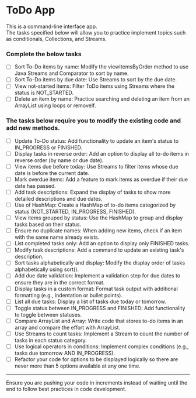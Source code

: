 # ToDo App

This is a command-line interface app. <br/>
The tasks specified below will allow you to practice implement topics such as conditionals, Collections, and Streams.

### Complete the below tasks

- [ ] Sort To-Do items by name: Modify the viewItemsByOrder method to use Java Streams and Comparator to sort by name.
- [ ] Sort To-Do items by due date: Use Streams to sort by the due date.
- [ ] View not-started items: Filter ToDo items using Streams where the status is NOT_STARTED.
- [ ] Delete an item by name: Practice searching and deleting an item from an ArrayList using loops or removeIf.
### The tasks below require you to modify the existing code and add new methods.
- [ ] Update To-Do status: Add functionality to update an item's status to IN_PROGRESS or FINISHED.
- [ ] Display tasks in reverse order: Add an option to display all to-do items in reverse order (by name or due date).
- [ ] View items due before today: Use Streams to filter items whose due date is before the current date.
- [ ] Mark overdue items: Add a feature to mark items as overdue if their due date has passed.
- [ ] Add task descriptions: Expand the display of tasks to show more detailed descriptions and due dates.
- [ ] Use of HashMap: Create a HashMap of to-do items categorized by status (NOT_STARTED, IN_PROGRESS, FINISHED).
- [ ] View items grouped by status: Use the HashMap to group and display tasks based on their status.
- [ ] Ensure no duplicate names: When adding new items, check if an item with the same name already exists.
- [ ] List completed tasks only: Add an option to display only FINISHED tasks.
- [ ] Modify task descriptions: Add a command to update an existing task's description.
- [ ] Sort tasks alphabetically and display: Modify the display order of tasks alphabetically using sort().
- [ ] Add due date validation: Implement a validation step for due dates to ensure they are in the correct format.
- [ ] Display tasks in a custom format: Format task output with additional formatting (e.g., indentation or bullet points).
- [ ] List all due tasks: Display a list of tasks due today or tomorrow.
- [ ] Toggle status between IN_PROGRESS and FINISHED: Add functionality to toggle between statuses.
- [ ] Compare ArrayList and Array: Write code that stores to-do items in an array and compare the effort with ArrayList.
- [ ] Use Streams to count tasks: Implement a Stream to count the number of tasks in each status category.
- [ ] Use logical operators in conditions: Implement complex conditions (e.g., tasks due tomorrow AND IN_PROGRESS).
- [ ] Refactor your code for options to be displayed logically so there are never more than 5 options available at any one time.
<hr/>
Ensure you are pushing your code in increments instead of waiting until the end to follow best practices in code development. 
